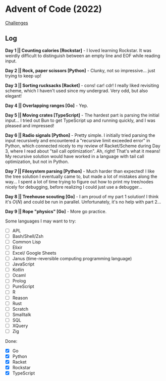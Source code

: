 # Advent of Code (2022)

[Challenges](https://adventofcode.com/2022)

## Log

**Day 1 || Counting calories [Rockstar]** - I loved learning Rockstar. It was weirdly difficult to distinguish between an empty line and EOF while reading input.

**Day 2 || Rock, paper scissors [Python]** - Clunky, not so impressive... just trying to keep up!

**Day 3 || Sorting rucksacks [Racket]** - cons! car! cdr! I really liked revisiting scheme, which I haven't used since my undergrad. Very odd, but also elegant!

**Day 4 || Overlapping ranges [Go]** - Yep.

**Day 5 || Moving crates [TypeScript]** - The hardest part is parsing the initial input... I tried out Bun to get TypeScript up and running quickly, and I was pleased and impressed!

**Day 6 || Radio signals [Python]** - Pretty simple. I initially tried parsing the input recursively and encountered a "recursive limit exceeded error" in Python, which connected nicely to my review of Racket/Scheme during Day 3, where I read about "tail call optimization". Ah, right! That's what it means! My recursive solution would have worked in a language with tail call optimization, but not in Python.

**Day 7 || Filesystem parsing [Python]** - Much harder than expected! I like the tree solution I eventually came to, but made a lot of mistakes along the way... I spent a lot of time trying to figure out how to print my tree/nodes nicely for debugging, before realizing I could just use a debugger...

**Day 8 || Treehouse scouting [Go]** - I am proud of my part 1 solution! I think it's $O(N)$ and could be run in parallel. Unfortunately, it's no help with part 2...

**Day 9 || Rope "physics" [Go]** - More go practice.

Some languages I may want to try:

- [ ] APL
- [ ] Bash/Shell/Zsh
- [ ] Common Lisp
- [ ] Elixir
- [ ] Excel/ Google Sheets
- [ ] Janus (time-reversible computing programming language)
- [ ] JavaScript
- [ ] Kotlin
- [ ] Ocaml
- [ ] Prolog
- [ ] PureScript
- [ ] R
- [ ] Reason
- [ ] Rust
- [ ] Scratch
- [ ] Smalltalk
- [ ] SQL
- [ ] XQuery
- [ ] Zig

Done:

- [x] Go
- [x] Python
- [x] Racket
- [x] Rockstar
- [x] TypeScript
